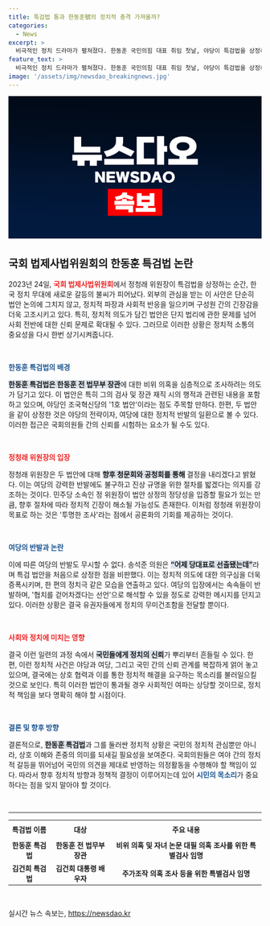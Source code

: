 ```yaml
---
title: 특검법 통과 한동훈號의 정치적 충격 가져올까?
categories:
  - News
excerpt: >
  비극적인 정치 드라마가 펼쳐졌다. 한동훈 국민의힘 대표 취임 첫날, 야당이 특검법을 상정하며 ‘국가적 사건’으로 흐몰아가는 중! 과연 이 행보는 협치인가, 아니면 무시와 오만의 상징인가? 클릭해 진실을 확인해보세요!
feature_text: >
  비극적인 정치 드라마가 펼쳐졌다. 한동훈 국민의힘 대표 취임 첫날, 야당이 특검법을 상정하며 ‘국가적 사건’으로 흐몰아가는 중! 과연 이 행보는 협치인가, 아니면 무시와 오만의 상징인가? 클릭해 진실을 확인해보세요!
image: '/assets/img/newsdao_breakingnews.jpg'
---
```


<p><img src="/assets/img/newsdao_breakingnews.jpg" alt="flaretime 속보" /></p>

<h2 data-ke-size="size26">국회 법제사법위원회의 한동훈 특검법 논란</h2>

<p data-ke-size="size16">2023년 24일, <b><span style="color: #ee2323;">국회 법제사법위원회</span></b>에서 정청래 위원장이 특검법을 상정하는 순간, 한국 정치 무대에 새로운 갈등의 불씨가 피어났다. 외부의 관심을 받는 이 사안은 단순히 법안 논의에 그치지 않고, 정치적 파장과 사회적 반응을 일으키며 구성원 간의 긴장감을 더욱 고조시키고 있다. 특히, 정치적 의도가 담긴 법안은 단지 법리에 관한 문제를 넘어 사회 전반에 대한 신뢰 문제로 확대될 수 있다. 그러므로 이러한 상황은 정치적 소통의 중요성을 다시 한번 상기시켜줍니다.</p>

<p data-ke-size="size16">&nbsp;</p>

<p><b><span style="color: #1a5490;">한동훈 특검법의 배경</span></b></p>

<p data-ke-size="size16"><b><span style="background-color: #21538527;">한동훈 특검법은 한동훈 전 법무부 장관</span></b>에 대한 비위 의혹을 심층적으로 조사하려는 의도가 담기고 있다. 이 법안은 특히 그의 검사 및 장관 재직 시의 행적과 관련된 내용을 포함하고 있으며, 야당인 조국혁신당의 '1호 법안'이라는 점도 주목할 만하다. 한편, 두 법안을 같이 상정한 것은 야당의 전략이자, 여당에 대한 정치적 반발의 일환으로 볼 수 있다. 이러한 접근은 국회의원들 간의 신뢰를 시험하는 요소가 될 수도 있다.</p>

<p data-ke-size="size16">&nbsp;</p>

<p><b><span style="color: #ee2323;">정청래 위원장의 입장</span></b></p>

<p data-ke-size="size16">정청래 위원장은 두 법안에 대해 <b><span style="background-color: #21538527;">향후 청문회와 공청회를 통해</span></b> 결정을 내리겠다고 밝혔다. 이는 여당의 강력한 반발에도 불구하고 진상 규명을 위한 절차를 밟겠다는 의지를 강조하는 것이다. 민주당 소속인 정 위원장이 법안 상정의 정당성을 입증할 필요가 있는 만큼, 향후 절차에 따라 정치적 긴장이 해소될 가능성도 존재한다. 이처럼 정청래 위원장이 목표로 하는 것은 '투명한 조사'라는 점에서 공론화의 기회를 제공하는 것이다.</p>

<p data-ke-size="size16">&nbsp;</p>

<p><b><span style="color: #1a5490;">여당의 반발과 논란</span></b></p>

<p data-ke-size="size16">이에 따른 여당의 반발도 무시할 수 없다. 송석준 의원은 <b><span style="background-color: #21538527;">“어제 당대표로 선출됐는데”</span></b>라며 특검 법안을 처음으로 상정한 점을 비판했다. 이는 정치적 의도에 대한 의구심을 더욱 증폭시키며, 한 편의 정치극 같은 모습을 연출하고 있다. 여당의 입장에서는 속속들이 반발하며, '협치를 걷어차겠다는 선언'으로 해석할 수 있을 정도로 강력한 메시지를 던지고 있다. 이러한 상황은 결국 유권자들에게 정치의 무미건조함을 전달할 뿐이다.</p>

<p data-ke-size="size16">&nbsp;</p>

<p><b><span style="color: #ee2323;">사회와 정치에 미치는 영향</span></b></p>

<p data-ke-size="size16">결국 이런 일련의 과정 속에서 <b><span style="background-color: #21538527;">국민들에게 정치의 신뢰</span></b>가 뿌리부터 흔들릴 수 있다. 한편, 이런 정치적 사건은 야당과 여당, 그리고 국민 간의 신뢰 관계를 복잡하게 얽어 놓고 있으며, 결국에는 상호 협력과 이를 통한 정치적 해결을 요구하는 목소리를 불러일으킬 것으로 보인다. 특히 이러한 법안이 통과될 경우 사회적인 여파는 상당할 것이므로, 정치적 책임을 보다 명확히 해야 할 시점이다.</p>

<p data-ke-size="size16">&nbsp;</p>

<p><b><span style="color: #1a5490;">결론 및 향후 방향</span></b></p>

<p data-ke-size="size16">결론적으로, <b><span style="background-color: #21538527;">한동훈 특검법</span></b>과 그를 둘러싼 정치적 상황은 국민의 정치적 관심뿐만 아니라, 상호 이해와 존중의 의미를 되새길 필요성을 보여준다. 국회의원들은 여야 간의 정치적 갈등을 뛰어넘어 국민의 의견을 제대로 반영하는 의정활동을 수행해야 할 책임이 있다. 따라서 향후 정치적 방향과 정책적 결정이 이루어지는데 있어 <b><span style="color: #1a5490;">시민의 목소리</span></b>가 중요하다는 점을 잊지 말아야 할 것이다.</p> 

<p data-ke-size="size16">&nbsp;</p>

<hr />

<table style="border-collapse: collapse; width: 100%;">

<tr style="height: 38px;">

<td style="text-align: center; height: 17px;"><b>특검법 이름</b></td>

<td style="text-align: center; height: 17px;"><b>대상</b></td>

<td style="text-align: center; height: 17px;"><b>주요 내용</b></td>

</tr>

<tr style="height: 38px;">

<td style="text-align: center; height: 17px;"><b>한동훈 특검법</b></td>

<td style="text-align: center; height: 17px;"><b>한동훈 전 법무부 장관</b></td>

<td style="text-align: center; height: 17px;"><b>비위 의혹 및 자녀 논문 대필 의혹 조사를 위한 특별검사 임명</b></td>

</tr>

<tr style="height: 38px;">

<td style="text-align: center; height: 17px;"><b>김건희 특검법</b></td>

<td style="text-align: center; height: 17px;"><b>김건희 대통령 배우자</b></td>

<td style="text-align: center; height: 17px;"><b>주가조작 의혹 조사 등을 위한 특별검사 임명</b></td>

</tr>

</table>

<p data-ke-size="size16">&nbsp;</p>
실시간 뉴스 속보는, <a href="https://newsdao.kr" rel="dofollow">https://newsdao.kr</a>


